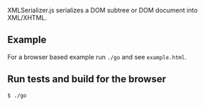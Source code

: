 XMLSerializer.js serializes a DOM subtree or DOM document into XML/XHTML.

Example
-------

For a browser based example run `./go` and see `example.html`.

Run tests and build for the browser
-----------------------------------

    $ ./go
